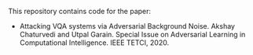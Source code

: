 This repository contains code for the paper:

* Attacking VQA systems via Adversarial Background Noise. Akshay Chaturvedi and Utpal Garain. Special Issue on Adversarial Learning in Computational Intelligence. IEEE TETCI, 2020. 
